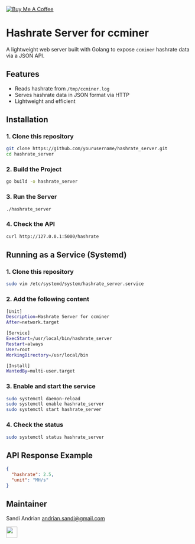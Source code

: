 [![Buy Me A Coffee](https://img.shields.io/badge/Buy%20Me%20A%20Coffee-donate-yellow)](https://www.buymeacoffee.com/andriansandi)

# Hashrate Server for ccminer

A lightweight web server built with Golang to expose `ccminer` hashrate data via a JSON API.

## Features
- Reads hashrate from `/tmp/ccminer.log`
- Serves hashrate data in JSON format via HTTP
- Lightweight and efficient

## Installation

### 1. Clone this repository
```sh
git clone https://github.com/yourusername/hashrate_server.git
cd hashrate_server
```

### 2. Build the Project
```sh
go build -o hashrate_server
```

### 3. Run the Server
```sh
./hashrate_server
```

### 4. Check the API
```sh
curl http://127.0.0.1:5000/hashrate
```

## Running as a Service (Systemd)
### 1. Clone this repository
```sh
sudo vim /etc/systemd/system/hashrate_server.service
```

### 2. Add the following content
```sh
[Unit]
Description=Hashrate Server for ccminer
After=network.target

[Service]
ExecStart=/usr/local/bin/hashrate_server
Restart=always
User=root
WorkingDirectory=/usr/local/bin

[Install]
WantedBy=multi-user.target
```

### 3. Enable and start the service
```sh
sudo systemctl daemon-reload
sudo systemctl enable hashrate_server
sudo systemctl start hashrate_server
```

### 4. Check the status
```sh
sudo systemctl status hashrate_server
```

## API Response Example
```json
{
  "hashrate": 2.5,
  "unit": "MH/s"
}
```

## Maintainer
Sandi Andrian [andrian.sandi@gmail.com](mailto:andrian.sandi@gmail.com)

<a href="https://www.buymeacoffee.com/andriansandi" target="_blank">
    <img src="https://cdn.buymeacoffee.com/buttons/v2/default-yellow.png" height="30">
</a>